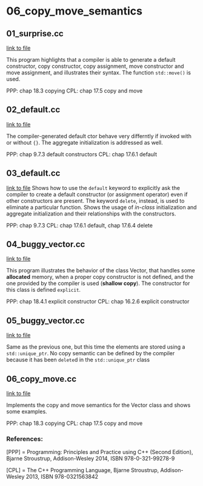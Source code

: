 # 06_copy_move_semantics


## 01_surprise.cc

[link to file](./01_surprise.cc)

This program highlights that a compiler is able to generate a default
constructor, copy constructor, copy assignment, move constructor and
move assignment, and illustrates their syntax. The function
`std::move()` is used.


PPP: chap 18.3 copying
CPL: chap 17.5 copy and move




## 02_default.cc

[link to file](./02_default.cc)

The compiler-generated default ctor behave very differntly if invoked
with or without `{}`. The aggregate initialization is addressed as
well.

PPP: chap 9.7.3 default constructors
CPL: chap 17.6.1 default




## 03_default.cc

[link to file](./03_default.cc)
Shows how to use the `default` keyword to explicitly ask the compiler
to create a default constructor (or assignment operator) even if other
constructors are present. The keyword `delete`, instead, is used to
eliminate a particular function. 
Shows the usage of *in-class* initialization and aggregate initialization and their relationships with the constructors.

PPP: chap 9.7.3
CPL: chap 17.6.1 default, chap 17.6.4 delete


## 04_buggy_vector.cc

[link to file](./04_buggy_vector.cc)

This program illustrates the behavior of the class Vector, that
handles some **allocated** memory, when a proper copy constructor is
not defined, and the one provided by the compiler is used (**shallow
copy**). The constructor for this class is defined `explicit`.


PPP: chap 18.4.1 explicit constructor
CPL: chap 16.2.6 explicit constructor



## 05_buggy_vector.cc

[link to file](./05_buggy_vector.cc)

Same as the previous one, but this time the elements are stored using a `std::unique_ptr`. No copy semantic can be defined by the compiler because it has been `delete`d in the `std::unique_ptr` class




## 06_copy_move.cc

[link to file](./06_copy_move.cc)

Implements the copy and move semantics for the Vector class and shows some examples.

PPP: chap 18.3 copying
CPL: chap 17.5 copy and move



### References:

[PPP] = Programming: Principles and Practice using C++ (Second Edition), Bjarne Stroustrup, Addison-Wesley 2014, ISBN 978-0-321-99278-9

[CPL] = The C++ Programming Language, Bjarne Stroustrup, Addison-Wesley 2013, ISBN 978-0321563842
